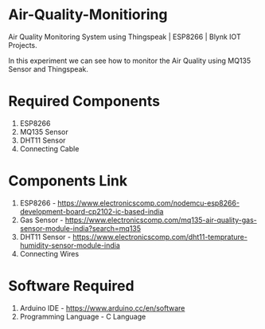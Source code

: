 # Air-Quality-Monitioring
Air Quality Monitoring System using Thingspeak | ESP8266 | Blynk IOT Projects.

In this experiment we can see how to monitor the Air Quality using MQ135 Sensor and Thingspeak.

# Required Components
1. ESP8266
2. MQ135 Sensor
3. DHT11 Sensor
4. Connecting Cable

# Components Link
1. ESP8266 - https://www.electronicscomp.com/nodemcu-esp8266-development-board-cp2102-ic-based-india
2. Gas Sensor - https://www.electronicscomp.com/mq135-air-quality-gas-sensor-module-india?search=mq135
3. DHT11 Sensor - https://www.electronicscomp.com/dht11-temprature-humidity-sensor-module-india
4. Connecting Wires

# Software Required
1. Arduino IDE - https://www.arduino.cc/en/software
2. Programming Language - C Language
